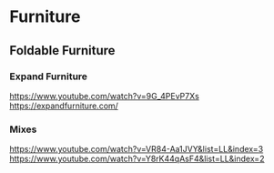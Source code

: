 # Furniture

## Foldable Furniture

### Expand Furniture
https://www.youtube.com/watch?v=9G_4PEvP7Xs
https://expandfurniture.com/

### Mixes
https://www.youtube.com/watch?v=VR84-Aa1JVY&list=LL&index=3
https://www.youtube.com/watch?v=Y8rK44qAsF4&list=LL&index=2

